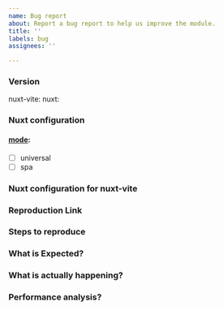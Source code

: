 ```yaml
---
name: Bug report
about: Report a bug report to help us improve the module.
title: ''
labels: bug
assignees: ''

---
```


### Version
nuxt-vite: <!-- ex: 5.9.0 -->
nuxt: <!-- ex: 2.0.0 -->

### Nuxt configuration
#### [mode](https://nuxtjs.org/api/configuration-mode): <!--universal is the default -->
 - [ ] universal
 - [ ] spa

### Nuxt configuration for nuxt-vite
<!--
    If relevant, please include the configuration you are using for this module.
    For example:
```
```
-->

### Reproduction Link
<!-- A minimal test case on https://template.nuxtjs.org/ or GitHub reprository that can reproduce the bug. -->

### Steps to reproduce

### What is Expected?


### What is actually happening?
<!-- Add any other context or screenshots about the feature request here. -->

### Performance analysis?
<!-- Add any performance metrics or regressions here -->
